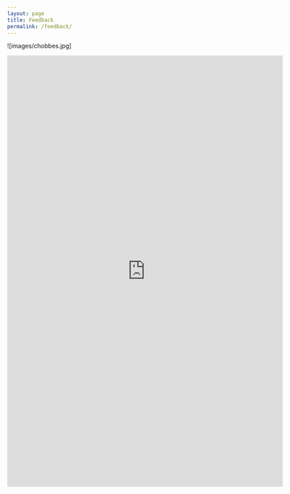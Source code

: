 ```yaml
---
layout: page
title: Feedback
permalink: /feedback/
---
```


![images/chobbes.jpg]

<iframe src="https://docs.google.com/forms/d/e/1FAIpQLScj3OZ_Ckk1qAa8w7tTvLL8HpksFl8EJ2L6g1Zvvj60k3cXnA/viewform?embedded=true" width="640" height="1000" frameborder="0" marginheight="0" marginwidth="0">Loading…</iframe>